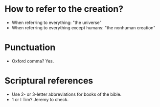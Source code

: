 # How to refer to the creation?

* When referring to everything: "the universe"
* When referring to everything except humans: "the nonhuman creation"

# Punctuation

* Oxford comma? Yes.

# Scriptural references

* Use 2- or 3-letter abbreviations for books of the bible.
* 1 or I Tim?  Jeremy to check.